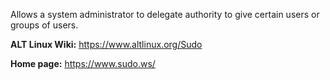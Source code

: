 Allows a system administrator to delegate authority to give certain users
or groups of users.

**ALT Linux Wiki:** <https://www.altlinux.org/Sudo>

**Home page:** <https://www.sudo.ws/>
